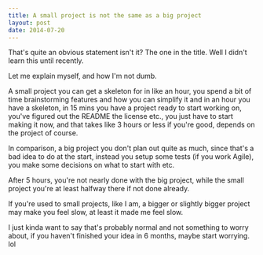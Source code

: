 ```yaml
---
title: A small project is not the same as a big project
layout: post
date: 2014-07-20
---
```


That's quite an obvious statement isn't it?  The one in the title.  Well
I didn't learn this until recently.

Let me explain myself, and how I'm not dumb.

A small project you can get a skeleton for in like an hour, you spend a bit of
time brainstorming features and how you can simplify it and in an hour you have
a skeleton, in 15 mins you have a project ready to start working on, you've
figured out the README the license etc., you just have to start making it now,
and that takes like 3 hours or less if you're good, depends on the project of
course.

In comparison, a big project you don't plan out quite as much, since that's
a bad idea to do at the start, instead you setup some tests (if you work Agile),
you make some decisions on what to start with etc.

After 5 hours, you're not nearly done with the big project, while the small
project you're at least halfway there if not done already.

If you're used to small projects, like I am, a bigger or slightly bigger project
may make you feel slow, at least it made me feel slow.

I just kinda want to say that's probably normal and not something to worry
about, if you haven't finished your idea in 6 months, maybe start worrying.  lol
